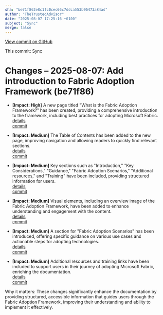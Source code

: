 ```yaml
---
sha: "be71f862e8c1fc0cec66c7ddca553b95473a84ad"
author: "TheTrustedAdvisor"
date: "2025-08-07 17:25:16 +0100"
subject: "Sync"
merge: false
---
```


[View commit on GitHub](https://github.com/TheTrustedAdvisor/FabricAdoptionFramework/commit/be71f862e8c1fc0cec66c7ddca553b95473a84ad)

This commit: Sync

# Changes – 2025-08-07: Add introduction to Fabric Adoption Framework (be71f86)

- **[Impact: High]** A new page titled "What is the Fabric Adoption Framework?" has been created, providing a comprehensive introduction to the framework, including best practices for adopting Microsoft Fabric.  
   [details](/docs/about/changes/2025-08-07-what-is-the-fabric-adoption-framework)  
   [commit](https://github.com/TheTrustedAdvisor/FabricAdoptionFramework/commit/be71f862e8c1fc0cec66c7ddca553b95473a84ad)

- **[Impact: Medium]** The Table of Contents has been added to the new page, improving navigation and allowing readers to quickly find relevant sections.  
   [details](/docs/about/changes/2025-08-07-what-is-the-fabric-adoption-framework)  
   [commit](https://github.com/TheTrustedAdvisor/FabricAdoptionFramework/commit/be71f862e8c1fc0cec66c7ddca553b95473a84ad)

- **[Impact: Medium]** Key sections such as "Introduction," "Key Considerations," "Guidance," "Fabric Adoption Scenarios," "Additional resources," and "Training" have been included, providing structured information for users.  
   [details](/docs/about/changes/2025-08-07-what-is-the-fabric-adoption-framework)  
   [commit](https://github.com/TheTrustedAdvisor/FabricAdoptionFramework/commit/be71f862e8c1fc0cec66c7ddca553b95473a84ad)

- **[Impact: Medium]** Visual elements, including an overview image of the Fabric Adoption Framework, have been added to enhance understanding and engagement with the content.  
   [details](/docs/about/changes/2025-08-07-what-is-the-fabric-adoption-framework)  
   [commit](https://github.com/TheTrustedAdvisor/FabricAdoptionFramework/commit/be71f862e8c1fc0cec66c7ddca553b95473a84ad)

- **[Impact: Medium]** A section for "Fabric Adoption Scenarios" has been introduced, offering specific guidance on various use cases and actionable steps for adopting technologies.  
   [details](/docs/about/changes/2025-08-07-what-is-the-fabric-adoption-framework)  
   [commit](https://github.com/TheTrustedAdvisor/FabricAdoptionFramework/commit/be71f862e8c1fc0cec66c7ddca553b95473a84ad)

- **[Impact: Medium]** Additional resources and training links have been included to support users in their journey of adopting Microsoft Fabric, enriching the documentation.  
   [details](/docs/about/changes/2025-08-07-what-is-the-fabric-adoption-framework)  
   [commit](https://github.com/TheTrustedAdvisor/FabricAdoptionFramework/commit/be71f862e8c1fc0cec66c7ddca553b95473a84ad)

Why it matters: These changes significantly enhance the documentation by providing structured, accessible information that guides users through the Fabric Adoption Framework, improving their understanding and ability to implement it effectively.
